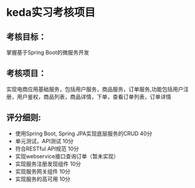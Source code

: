 # keda实习考核项目
## 考核目标：
掌握基于Spring Boot的微服务开发
## 考核项目：
实现电商应用基础服务，包括用户服务，商品服务，订单服务,功能包括用户注册，用户鉴权，商品列表，商品详情，下单，查看订单列表，订单详情
## 评分细则:
* 使用Spring Boot, Spring JPA实现底层服务的CRUD 40分
* 单元测试，API测试 10分
* 符合RESTful API规范 10分
* 实现webservice接口查询订单（暂未实现）
* 实现服务注册发现组件 10分
* 实现服务网关组件 10分
* 实现服务的高可用 10分
